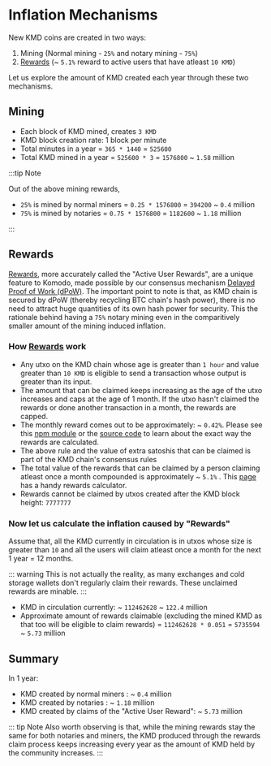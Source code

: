 # Inflation Mechanisms

New KMD coins are created in two ways:

1. Mining (Normal mining - `25%` and notary mining - `75%`)
2. [Rewards](../whitepaper/chapter8.html#rewards) (~ `5.1%` reward to active users that have atleast `10 KMD`)

Let us explore the amount of KMD created each year through these two mechanisms.

## Mining

- Each block of KMD mined, creates `3 KMD`
- KMD block creation rate: 1 block per minute
- Total minutes in a year = `365 * 1440` = `525600`
- Total KMD mined in a year = `525600 * 3` = `1576800` ~ `1.58` million

:::tip Note

Out of the above mining rewards,

- `25%` is mined by normal miners = `0.25 * 1576800` = `394200` ~ `0.4` million
- `75%` is mined by notaries = `0.75 * 1576800` = `1182600` ~ `1.18` million

:::

## Rewards

[Rewards](../whitepaper/chapter8.html#rewards), more accurately called the "Active User Rewards", are a unique feature to Komodo, made possible by our consensus mechanism [Delayed Proof of Work (dPoW)](../whitepaper/chapter3.html). The important point to note is that, as KMD chain is secured by dPoW (thereby recycling BTC chain's hash power), there is no need to attract huge quantities of its own hash power for security. This the rationale behind having a `75%` notary mining even in the comparitively smaller amount of the mining induced inflation.

### How [Rewards](../whitepaper/chapter8.html#rewards) work

- Any utxo on the KMD chain whose age is greater than `1 hour` and value greater than `10 KMD` is eligible to send a transaction whose output is greater than its input.
- The amount that can be claimed keeps increasing as the age of the utxo increases and caps at the age of 1 month. If the utxo hasn't claimed the rewards or done another transaction in a month, the rewards are capped.
- The monthly reward comes out to be approximately: ~ `0.42%`. Please see this [npm module](https://github.com/atomiclabs/get-komodo-rewards/blob/master/index.js) or the [source code](https://github.com/jl777/komodo/blob/jl777/src/komodo_interest.h) to learn about the exact way the rewards are calculated.
- The above rule and the value of extra satoshis that can be claimed is part of the KMD chain's consensus rules
- The total value of the rewards that can be claimed by a person claiming atleast once a month compounded is approximately ~ `5.1%` . This [page](https://www.atomicexplorer.com/#/rewards-calc) has a handy rewards calculator.
- Rewards cannot be claimed by utxos created after the KMD block height: `7777777`

### Now let us calculate the inflation caused by "Rewards"

Assume that, all the KMD currently in circulation is in utxos whose size is greater than `10` and all the users will claim atleast once a month for the next 1 year = 12 months.

::: warning
This is not actually the reality, as many exchanges and cold storage wallets don't regularly claim their rewards. These unclaimed rewards are minable.
:::

- KMD in circulation currently: ~ `112462628` ~ `122.4` million
- Approximate amount of rewards claimable (excluding the mined KMD as that too will be eligible to claim rewards) = `112462628 * 0.051` = `5735594` ~ `5.73` million

## Summary

In 1 year:

- KMD created by normal miners : ~ `0.4` million
- KMD created by notaries : ~ `1.18` million
- KMD created by claims of the "Active User Reward": ~ `5.73` million

::: tip Note
Also worth observing is that, while the mining rewards stay the same for both notaries and miners, the KMD produced through the rewards claim process keeps increasing every year as the amount of KMD held by the community increases.
:::
